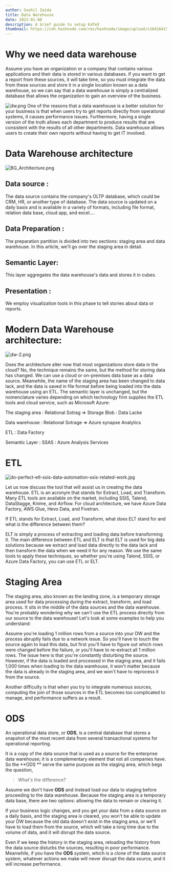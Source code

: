 ```yaml
---
author: Souhil Zaida 
title: Data Warehouse
date: 2022-01-08
description: A brief guide to setup KaTeX
thumbnail: https://cdn.hashnode.com/res/hashnode/image/upload/v1641641507119/6NxNJhO7S.png?w=1600&h=840&fit
---
```

# Why we need data warehouse

Assume you have an organization or a company that contains various applications and their data is stored in various databases. If you want to get a report from these sources, it will take time, so you must integrate the data from these sources and store it in a single location known as a data warehouse, so we can say that a data warehouse is simply a centralized database that allows the organization to gain an overview of the business.

![dw.png](https://cdn.hashnode.com/res/hashnode/image/upload/v1641640397102/VWtxKUnGi.png)
One of the reasons that a data warehouse is a better solution for your business is that when users try to get reports directly from operational systems, it causes performance issues. Furthermore, having a single version of the truth allows each department to produce results that are consistent with the results of all other departments.
Data warehouse allows users to create their own reports without having to get IT involved.

# Data Warehouse architecture

![BG_Architecture.png](https://cdn.hashnode.com/res/hashnode/image/upload/v1641641530941/R-QQyyLef.png)

## Data source :

The data source contains the company's OLTP database, which could be CRM, HR, or another type of database. The data source is updated on a daily basis and is available in a variety of formats, including file format, relation data base, cloud app, and excel....

## Data Preparation :

The preparation partition is divided into two sections: staging area and data warehouse. In this article, we'll go over the staging area in detail.

## Semantic Layer:

This layer aggregates the data warehouse's data and stores it in cubes.

## Presentation :

We employ visualization tools in this phase to tell stories about data or reports.

# Modern Data Warehouse architecture:

![dw-2.png](https://cdn.hashnode.com/res/hashnode/image/upload/v1641642645808/JngN4zvBi.png)

Does the architecture alter now that most organizations store data in the cloud? No, the technique remains the same, but the method for storing data has changed. We can use a cloud or on-premises data base as a data source. Meanwhile, the name of the staging area has been changed to data lack, and the data is saved in file format before being loaded into the data warehouse using an ETL. The semantic layer is unchanged, but the nomenclature varies depending on which technology firm supplies the ETL tools and cloud service, such as Microsoft Azure:


The staging area : Relational Sotrag => Storage Blob : Data Lacke

Data warehouse :  Relational Sotrage ⇒ Azure synapse  Analytics

ETL : Data Factory

Semantic Layer : SSAS : Azure Analysis Services

# ETL

![do-perfect-etl-ssis-data-automation-ssis-related-work.jpg](https://cdn.hashnode.com/res/hashnode/image/upload/v1641642736447/QMzsoy5M4.jpeg)

Let us now discuss the tool that will assist us in creating the data warehouse. ETL is an acronym that stands for Extract, Load, and Transform. Many ETL tools are available on the market, including SSIS, Talend, DataStagge, Knime, and Airflow. For cloud architecture, we have Azure Data Factory, AWS Glue, Hevo Data, and Fivetran.

If ETL stands for Extract, Load, and Transform, what does ELT stand for and what is the difference between them?

ELT is simply a process of extracting and loading data before transforming it. The main difference between ETL and ELT is that ELT is used for big data solutions because we extract and load data directly to the data lack and then transform the data when we need it for any reason.
We use the same tools to apply these techniques, so whether you're using Talend, SSIS, or Azure Data Factory, you can use ETL or ELT.

# Staging Area

The staging area, also known as the landing zone, is a temporary storage area used for data processing during the extract, transform, and load process. It sits in the middle of the data sources and the data warehouse. You're probably wondering why we can't use the ETL process directly from our source to the data warehouse! Let's look at some examples to help you understand:

Assume you're loading 1 million rows from a source into your DW and the process abruptly fails due to a network issue. So you'll have to touch the source again to load this data, but first you'll have to figure out which rows were changed before the failure, or you'll have to re-extract all 1 million rows. The issue here is that you're constantly disturbing the source. However, if the data is loaded and processed in the staging area, and it fails 1,000 times when loading to the data warehouse, it won't matter because the data is already in the staging area, and we won't have to reprocess it from the source.

Another difficulty is that when you try to integrate numerous sources, computing the join of those sources in the ETL becomes too complicated to manage, and performance suffers as a result.

# ODS 

An operational data store, or **ODS**,  is a central database that stores a snapshot of the most recent data from several transactional systems for operational reporting.

It is a copy of the data source that is used as a source for the enterprise data warehouse; it is a complementary element that not all companies have. So the **ODS ** serve the same purpose as the staging area, which begs the question, 
> What's the difference?

Assume we don't have **ODS** and instead load our data to staging before proceeding to the data warehouse. Because the staging area is a temporary data base, there are two options: allowing the data to remain or clearing it.

If your business logic changes, and you get your data from a data source on a daily basis, and the staging area is cleared, you won't be able to update your DW because the old data doesn't exist in the staging area, or we'll have to load them from the source, which will take a long time due to the volume of data, and it will disrupt the data source.

Even if we keep the history in the staging area, reloading the history from the data source disturbs the sources, resulting in poor performance. Meanwhile, if you have the **ODS** system, which is a clone of the data source system, whatever actions we make will never disrupt the data source, and it will increase performance.
